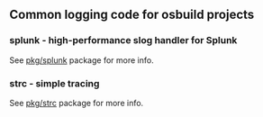 ## Common logging code for osbuild projects

### splunk - high-performance slog handler for Splunk

See [pkg/splunk](splunk) package for more info.

### strc - simple tracing

See [pkg/strc](strc) package for more info.
